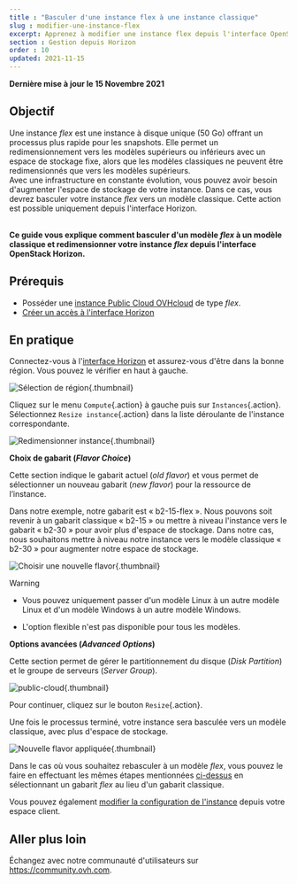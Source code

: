 ```yaml
---
title : "Basculer d'une instance flex à une instance classique"
slug : modifier-une-instance-flex
excerpt: Apprenez à modifier une instance flex depuis l'interface OpenStack Horizon
section : Gestion depuis Horizon
order : 10
updated: 2021-11-15
---
```


**Dernière mise à jour le 15 Novembre 2021**

## Objectif

Une instance *flex* est une instance à disque unique (50 Go) offrant un processus plus rapide pour les snapshots. Elle permet un redimensionnement vers les modèles supérieurs ou inférieurs avec un espace de stockage fixe, alors que les modèles classiques ne peuvent être redimensionnés que vers les modèles supérieurs.</br> Avec une infrastructure en constante évolution, vous pouvez avoir besoin d'augmenter l'espace de stockage de votre instance. Dans ce cas, vous devrez basculer votre instance *flex* vers un modèle classique. Cette action est possible uniquement depuis l'interface Horizon.

<br>**Ce guide vous explique comment basculer d'un modèle *flex* à un modèle classique et redimensionner votre instance *flex* depuis l'interface OpenStack Horizon.**

## Prérequis

- Posséder une [instance Public Cloud OVHcloud](../premiers-pas-instance-public-cloud/#etape-3-creer-une-instance) de type *flex*.
- [Créer un accès à l'interface Horizon](https://docs.ovh.com/ca/fr/public-cloud/horizon/)

## En pratique

Connectez-vous à l'[interface Horizon](https://horizon.cloud.ovh.net/auth/login/) et assurez-vous d'être dans la bonne région. Vous pouvez le vérifier en haut à gauche. 

![Sélection de région](images/region2021.png){.thumbnail}

Cliquez sur le menu `Compute`{.action} à gauche puis sur `Instances`{.action}. Sélectionnez `Resize instance`{.action} dans la liste déroulante de l'instance correspondante.

![Redimensionner instance](images/resizeinstance2021.png){.thumbnail}

**Choix de gabarit (*Flavor Choice*)** <a name="flavorchoice"></a>

Cette section indique le gabarit actuel (*old flavor*) et vous permet de sélectionner un nouveau gabarit (*new flavor*) pour la ressource de l’instance.

Dans notre exemple, notre gabarit est « b2-15-flex ». Nous pouvons soit revenir à un gabarit classique « b2-15 » ou mettre à niveau l'instance vers le gabarit « b2-30 » pour avoir plus d'espace de stockage. Dans notre cas, nous souhaitons mettre à niveau notre instance vers le modèle classique « b2-30 » pour augmenter notre espace de stockage.

![Choisir une nouvelle flavor](images/confirmflavor.png){.thumbnail}

> [!warning]
> - Vous pouvez uniquement passer d'un modèle Linux à un autre modèle Linux et d'un modèle Windows à un autre modèle Windows.
>
> - L'option flexible n'est pas disponible pour tous les modèles.
>

**Options avancées (*Advanced Options*)**

Cette section permet de gérer le partitionnement du disque (*Disk Partition*) et le groupe de serveurs (*Server Group*).

![public-cloud](images/resize_advanced.png){.thumbnail}

Pour continuer, cliquez sur le bouton `Resize`{.action}.

Une fois le processus terminé, votre instance sera basculée vers un modèle classique, avec plus d'espace de stockage.

![Nouvelle flavor appliquée](images/newflavor.png){.thumbnail}

Dans le cas où vous souhaitez rebasculer à un modèle *flex*, vous pouvez le faire en effectuant les mêmes étapes mentionnées [ci-dessus](#flavorchoice) en sélectionnant un gabarit *flex* au lieu d'un gabarit classique. 

Vous pouvez également [modifier la configuration de l'instance](https://docs.ovh.com/ca/fr/public-cloud/debuter-avec-une-instance-public-cloud/#modifier-la-configuration-dune-instance) depuis votre espace client.

## Aller plus loin

Échangez avec notre communauté d'utilisateurs sur <https://community.ovh.com>.